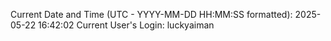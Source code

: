 Current Date and Time (UTC - YYYY-MM-DD HH:MM:SS formatted): 2025-05-22 16:42:02
Current User's Login: luckyaiman
